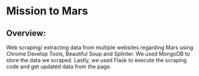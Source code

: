# Mission to Mars
## Overview:
Web scraping/ extracting data from multiple websites regarding Mars using Chrome Develop Tools, Beautiful Soup and Splinter. We used MongoDB to store the data we scraped.
Lastly, we used Flask to execute the scraping code and get updated data from the page. 
